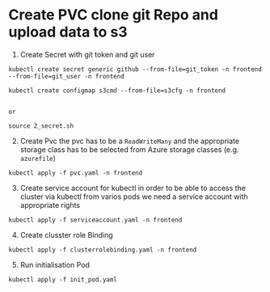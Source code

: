 # Create PVC clone git Repo and upload data to s3

1. Create Secret with git token and git user

```
kubectl create secret generic github --from-file=git_token -n frontend --from-file=git_user -n frontend

kubectl create configmap s3cmd --from-file=s3cfg -n frontend


or

source 2_secret.sh

```

2. Create Pvc
   the pvc has to be a `ReadWriteMany` and the appropriate storage class has to be selected from Azure storage classes (e.g. `azurefile`)

```
kubectl apply -f pvc.yaml -n frontend
```

3. Create service account for kubectl
   in order to be able to access the cluster via kubectl from varios pods we need a service account with appropriate rights

```
kubectl apply -f serviceaccount.yaml -n frontend
```

4. Create clusster role Binding

```
kubectl apply -f clusterrolebinding.yaml -n frontend
```

5. Run initialisation Pod

```
kubectl apply -f init_pod.yaml
```
